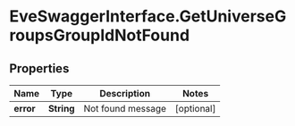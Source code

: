 # EveSwaggerInterface.GetUniverseGroupsGroupIdNotFound

## Properties
Name | Type | Description | Notes
------------ | ------------- | ------------- | -------------
**error** | **String** | Not found message | [optional] 


